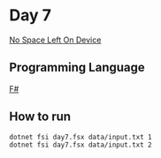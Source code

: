 # Day 7

[No Space Left On Device](https://adventofcode.com/2022/day/7)

## Programming Language

[F#](https://fsharp.org/)

## How to run

```bash
dotnet fsi day7.fsx data/input.txt 1
dotnet fsi day7.fsx data/input.txt 2
```
